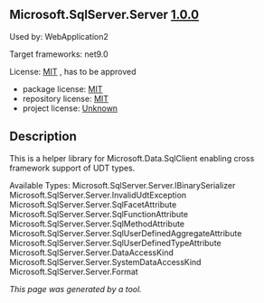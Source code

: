 Microsoft.SqlServer.Server [1.0.0](https://www.nuget.org/packages/Microsoft.SqlServer.Server/1.0.0)
--------------------

Used by: WebApplication2

Target frameworks: net9.0

License: [MIT](../../../../licenses/mit) , has to be approved

- package license: [MIT](https://licenses.nuget.org/MIT) 
- repository license: [MIT](https://github.com/dotnet/sqlclient) 
- project license: [Unknown](https://aka.ms/sqlclientproject) 

Description
-----------
This is a helper library for Microsoft.Data.SqlClient enabling cross framework support of UDT types.
    
Available Types:
Microsoft.SqlServer.Server.IBinarySerializer
Microsoft.SqlServer.Server.InvalidUdtException
Microsoft.SqlServer.Server.SqlFacetAttribute
Microsoft.SqlServer.Server.SqlFunctionAttribute
Microsoft.SqlServer.Server.SqlMethodAttribute
Microsoft.SqlServer.Server.SqlUserDefinedAggregateAttribute
Microsoft.SqlServer.Server.SqlUserDefinedTypeAttribute
Microsoft.SqlServer.Server.DataAccessKind
Microsoft.SqlServer.Server.SystemDataAccessKind
Microsoft.SqlServer.Server.Format

*This page was generated by a tool.*